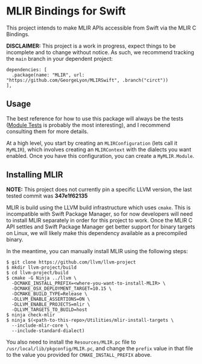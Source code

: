 # MLIR Bindings for Swift

This project intends to make MLIR APIs accessible from Swift via the MLIR C Bindings.

**DISCLAIMER:** This project is a work in progress, expect things to be incomplete and to change without notice. As such, we recommend tracking the `main` branch in your dependent project:
```
dependencies: [
  .package(name: "MLIR", url: "https://github.com/GeorgeLyon/MLIRSwift", .branch("circt"))
],
```

## Usage

The best reference for how to use this package will always be the tests ([Module Tests](Tests/MLIRStandardTests/Module%20Tests.swift) is probably the most interesting), and I recommend consulting them for more details.

At a high level, you start by creating an `MLIRConfiguration` (lets call it `MyMLIR`), which involves creating an `MLIRContext` with the dialects you want enabled. Once you have this configuration, you can create a `MyMLIR.Module`.

## Installing MLIR

**NOTE:** This project does not currently pin a specific LLVM version, the last tested commit was **347e1f62135**

MLIR is build using the LLVM build infrastructure which uses `cmake`. This is incompatible with Swift Package Manager, so for now developers will need to install MLIR separately in order for this project to work. Once the MLIR C API settles and Swift Package Manager get better support for binary targets on Linux, we will likely make this dependency available as a precompiled binary. 

In the meantime, you can manually install MLIR using the following steps:
```
$ git clone https://github.com/llvm/llvm-project
$ mkdir llvm-project/build
$ cd llvm-project/build
$ cmake -G Ninja ../llvm \
  -DCMAKE_INSTALL_PREFIX=<where-you-want-to-install-MLIR> \
  -DCMAKE_OSX_DEPLOYMENT_TARGET=10.15 \
  -DCMAKE_BUILD_TYPE=Release \
  -DLLVM_ENABLE_ASSERTIONS=ON \
  -DLLVM_ENABLE_PROJECTS=mlir \
  -DLLVM_TARGETS_TO_BUILD=host
$ ninja check-mlir
$ ninja $(<path-to-this-repo>/Utilities/mlir-install-targets \
  --include-mlir-core \
  --include-standard-dialect)
```

You also need to install the `Resources/MLIR.pc` file to `/usr/local/lib/pkgconfig/MLIR.pc`, and change the `prefix` value in that file to the value you provided for `CMAKE_INSTALL_PREFIX` above.
